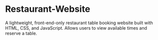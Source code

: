 # Restaurant-Website
A lightweight, front-end-only restaurant table booking website built with HTML, CSS, and JavaScript. Allows users to view available times and reserve a table.
